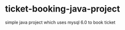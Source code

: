 ticket-booking-java-project
===========================
simple java project which uses mysql 6.0 to book ticket 
